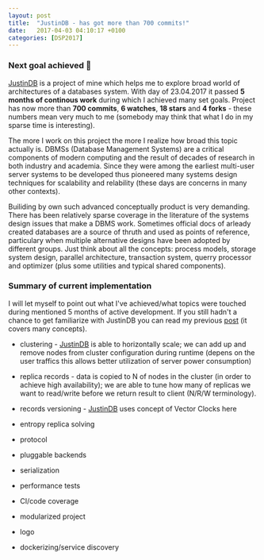 ```yaml
---
layout: post
title:  "JustinDB - has got more than 700 commits!"
date:   2017-04-03 04:10:17 +0100
categories: [DSP2017]
---
```


### Next goal achieved 🎉
[JustinDB][justindb] is a project of mine which helps me to explore broad world of architectures of a databases system. With day of 23.04.2017 it passed **5 months of continous work** during which I achieved many set goals. Project has now more than **700 commits**, **6 watches**, **18 stars** and **4 forks** - these numbers mean very much to me (somebody may think that what I do in my sparse time is interesting).

The more I work on this project the more I realize how broad this topic actually is. DBMSs (Database Management Systems) are a critical components of modern computing and the result of decades of research in both industry and academia. Since they were among the earliest multi-user server systems to be developed thus pioneered many systems design techniques for scalability and relability (these days are concerns in many other contexts).

Builiding by own such advanced conceptually product is very demanding. There has been relatively sparse coverage in the literature of the systems design issues that make a DBMS work. Sometimes official docs of arleady created databases are a source of thruth and used as points of reference, particulary when multiple alternative designs have been adopted by different groups. Just think about all the concepts: process models, storage system design, parallel architecture, transaction system, querry processor and optimizer (plus some utilities and typical shared components).


### Summary of current implementation

I will let myself to point out what I've achieved/what topics were touched during mentioned 5 months of active development.
If you still hadn't a chance to get familiarize with JustinDB you can read my previous [post][justindb-reactive-database] (it covers many concepts).

* clustering - [JustinDB][justindb] is able to horizontally scale; we can add up and remove nodes from cluster configuration during runtime (depens on the user traffics this allows better utilization of server power consumption)

* replica records - data is copied to N of nodes in the cluster (in order to achieve high availability); we are able to tune how many of replicas we want to read/write before we return result to client (N/R/W terminology).

* records versioning - [JustinDB][justindb] uses concept of Vector Clocks here

* entropy replica solving

* protocol

* pluggable backends

* serialization

* performance tests

* CI/code coverage

* modularized project

* logo

* dockerizing/service discovery

[justindb]: https://github.com/speedcom/JustinDB
[justindb-reactive-database]: http://speedcom.github.io/dsp2017/2017/03/14/justindb-modern-reactive-nosql-database.html